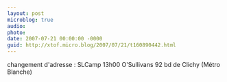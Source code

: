 ```yaml
---
layout: post
microblog: true
audio: 
photo: 
date: 2007-07-21 00:00:00 -0000
guid: http://xtof.micro.blog/2007/07/21/t160890442.html
---
```

changement d'adresse : SLCamp 13h00 O'Sullivans 92 bd de Clichy (Métro Blanche)
